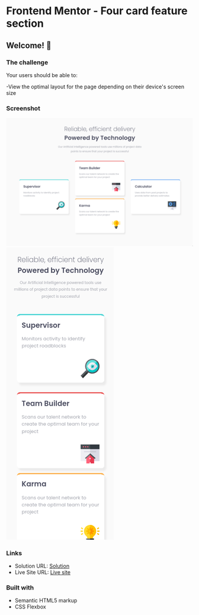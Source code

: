 # Frontend Mentor - Four card feature section

## Welcome! 👋

### The challenge

Your users should be able to:

-View the optimal layout for the page depending on their device's screen size

### Screenshot

![](./desktop-ss.png)
![](./mobile-ss.png)

### Links

- Solution URL: [Solution](https://www.frontendmentor.io/solutions/huddle-landing-page-using-html-and-css-flexbox-ha_bmx44V9)
- Live Site URL: [Live site](https://muazzy.github.io/huddle-landing-page/)

### Built with

- Semantic HTML5 markup
- CSS Flexbox